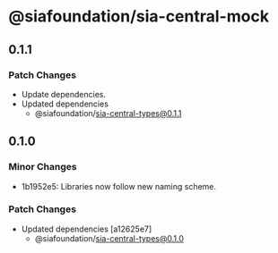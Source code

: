 # @siafoundation/sia-central-mock

## 0.1.1

### Patch Changes

- Update dependencies.
- Updated dependencies
  - @siafoundation/sia-central-types@0.1.1

## 0.1.0

### Minor Changes

- 1b1952e5: Libraries now follow new naming scheme.

### Patch Changes

- Updated dependencies [a12625e7]
  - @siafoundation/sia-central-types@0.1.0
